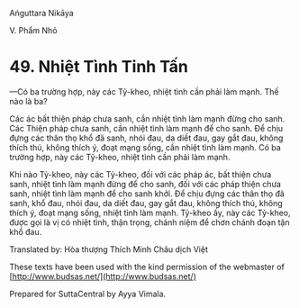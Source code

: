  

Aṅguttara Nikāya

V. Phẩm Nhỏ

# 49\. Nhiệt Tình Tinh Tấn

—Có ba trường hợp, này các Tỷ-kheo, nhiệt tình cần phải làm mạnh. Thế nào là ba?

Các ác bất thiện pháp chưa sanh, cần nhiệt tình làm mạnh đừng cho sanh. Các Thiện pháp chưa sanh, cần nhiệt tình làm mạnh để cho sanh. Ðể chịu đựng các thân thọ khổ đã sanh, nhói đau, da diết đau, gay gắt đau, không thích thú, không thích ý, đoạt mạng sống, cần nhiệt tình làm mạnh. Có ba trường hợp, này các Tỷ-kheo, nhiệt tình cần phải làm mạnh.

Khi nào Tỷ-kheo, này các Tỷ-kheo, đối với các pháp ác, bất thiện chưa sanh, nhiệt tình làm mạnh đừng để cho sanh, đối với các pháp thiện chưa sanh, nhiệt tình làm mạnh để cho sanh khởi. Ðể chịu đựng các thân thọ đã sanh, khổ đau, nhói đau, da diết đau, gay gắt đau, không thích thú, không thích ý, đoạt mạng sống, nhiệt tình làm mạnh. Tỷ-kheo ấy, này các Tỷ-kheo, được gọi là vị có nhiệt tình, thận trọng, chánh niệm để chơn chánh đoạn tận khổ đau.

Translated by: Hòa thượng Thích Minh Châu dịch Việt

These texts have been used with the kind permission of the webmaster of [http://www.budsas.net/](http://www.budsas.net/)

Prepared for SuttaCentral by Ayya Vimala.